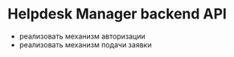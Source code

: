 # Helpdesk Manager backend API

- реализовать механизм авторизации
- реализовать механизм подачи заявки
